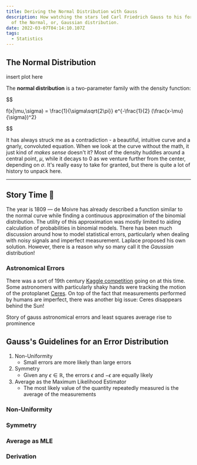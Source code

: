 ```yaml
---
title: Deriving the Normal Distribution with Gauss
description: How watching the stars led Carl Friedrich Gauss to his formulation
  of the Normal, or, Gaussian distribution.
date: 2022-03-07T04:14:10.107Z
tags:
  - Statistics
---
```

## The Normal Distribution

insert plot here

The **normal distribution** is a two-parameter family with the density function:

$$

f(x|\mu,\sigma) = \frac{1}{\sigma\sqrt{2\pi}} e^{-\frac{1}{2} (\frac{x-\mu}{\sigma})^2}

$$

It has always struck me as a contradiction - a beautiful, intuitive curve and a gnarly, convoluted equation. When we look at the curve without the math, it just kind of *makes sense* doesn't it? Most of the density huddles around a central point, $\mu$, while it decays to $0$ as we venture further from the center, depending on $\sigma$. It's really easy to take for granted, but there is quite a lot of history to unpack here.

---

## Story Time 📖

The year is 1809 &mdash; de Moivre has already described a function similar to the normal curve while finding a continuous approximation of the binomial distribution. The utility of this approximation was mostly limited to aiding calculation of probabilities in binomial models. There has been much discussion around how to model statistical errors, particularly when dealing with noisy signals and imperfect measurement. Laplace proposed his own solution. However, there is a reason why so many call it the *Gaussian* distribution!

### Astronomical Errors

There was a sort of 19th century [Kaggle competition](link) going on at this time. Some astronomers with particularly shaky hands were tracking the motion of the protoplanet [Ceres](). On top of the fact that measurements performed by humans are imperfect, there was another big issue: Ceres disappears behind the Sun! 

Story of gauss astronomical errors and least squares average rise to prominence

## Gauss's Guidelines for an Error Distribution

1. Non-Uniformity
    * Small errors are more likely than large errors
2. Symmetry
    * Given any $\epsilon \in \mathbb{R}$, the errors $\epsilon$ and $-\epsilon$ are equally likely
3. Average as the Maximum Likelihood Estimator
    * The most likely value of the quantity repeatedly measured is the average of the measurements

### Non-Uniformity

### Symmetry

### Average as MLE

### Derivation

[^1]: Gauss’s Derivation of the Normal Distribution and the Method of Least Squares, 1809. (n.d.). A History of Parametric Statistical Inference from Bernoulli to Fisher, 1713–1935, 55–61. doi:10.1007/978-0-387-46409-1_7
[^2]: The Evolution of the Normal Distribution, Mathematics Magazine